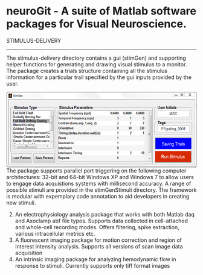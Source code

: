 # neuroGit - A suite of Matlab software packages for Visual Neuroscience. 

STIMULUS-DELIVERY
______

The stimulus-delivery directory contains a gui (stimGen) and supporting helper functions for generating and drawing visual stimulus to a monitor. The package creates a trials structure containing all the stimulus information for a particular trail specified by the gui inputs provided by the user. 

<img src=https://github.com/mscaudill/neuroGit/blob/master/stimulus-delivery/StimGenGui/StimGen.PNG height=200, align="left">

The package supports parallel port triggering on the following computer architectures: 32-bit and 64-bit Windows XP and Windows 7 to allow users to engage data acquistions systems with millisecond accuracy. A range of possible stimuli are provided in the stimGenStimuli directory. The framework is modular with expemplary code annotation to aid developers in creating new stimuli.




2. An electrophysiology analysis package that works with both Matlab daq and Axoclamp abf file types. Supports data collected in cell-attached and whole-cell recording modes. Offers filtering, spike extraction, various intracellular metrics etc.
3. A fluorescent imaging package for motion correction and region of interest intensity analysis. Supports all versions of scan image data acquisition
4. An intrinsic imaging package for analyzing hemodynamic flow in response to stimuli. Currently supports only tiff format images
